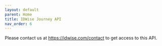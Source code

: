 ```yaml
---
layout: default
parent: Home
title: IDWise Journey API 
nav_order: 6
---
```


Please contact us at https://idwise.com/contact to get access to this API.
